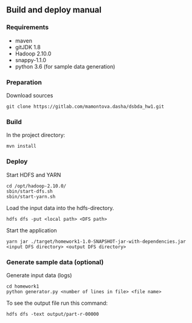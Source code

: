 ## Build and deploy manual

### Requirements

- maven
- gitJDK 1.8
- Hadoop 2.10.0
- snappy-1.1.0
- python 3.6 (for sample data generation)

### Preparation

Download sources

```
git clone https://gitlab.com/mamontova.dasha/dsbda_hw1.git
```

### Build

In the project directory:

```
mvn install
```

### Deploy

Start HDFS and YARN

```
cd /opt/hadoop-2.10.0/
sbin/start-dfs.sh
sbin/start-yarn.sh
```

Load the input data into the hdfs-directory.

```
hdfs dfs -put <local path> <DFS path>
```

Start the application

```
yarn jar ./target/homework1-1.0-SNAPSHOT-jar-with-dependencies.jar <input DFS directory> <output DFS directory>
```

### Generate sample data (optional)

Generate input data (logs)

```
cd homework1
python generator.py <number of lines in file> <file name>

```

To see the output file run this command:

```
hdfs dfs -text output/part-r-00000
```
